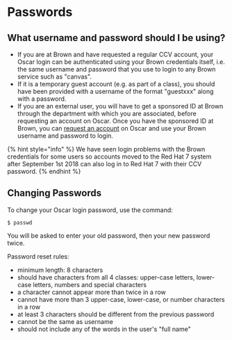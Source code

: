 # Passwords

## What username and password should I be using?

* If you are at Brown and have requested a regular CCV account, your Oscar login can be authenticated using your Brown credentials itself, i.e. the same username and password that you use to login to any Brown service such as "canvas". 
* If it is a temporary guest account \(e.g. as part of a class\), you should have been provided with a username of the format "guestxxx" along with a password.
* If you are an external user, you will have to get a sponsored ID at Brown through the department with which you are associated, before requesting an account on Oscar. Once you have the sponsored ID at Brown, you can [request an account](http://pccvwebcit.services.brown.edu/secure/account/) on Oscar and use your Brown username and password to login.

{% hint style="info" %}
We have seen login problems with the Brown credentials for some users so accounts moved to the Red Hat 7 system after September 1st 2018 can also log in to Red Hat 7 with their CCV password.
{% endhint %}

## Changing Passwords

To change your Oscar login password, use the command:

```text
$ passwd
```

You will be asked to enter your old password, then your new password twice.

Password reset rules:

* minimum length: 8 characters
* should have characters from all 4 classes: upper-case letters, lower-case letters, numbers and special characters
* a character cannot appear more than twice in a row
* cannot have more than 3 upper-case, lower-case, or number characters in a row
* at least 3 characters should be different from the previous password
* cannot be the same as username
* should not include any of the words in the user's "full name"


